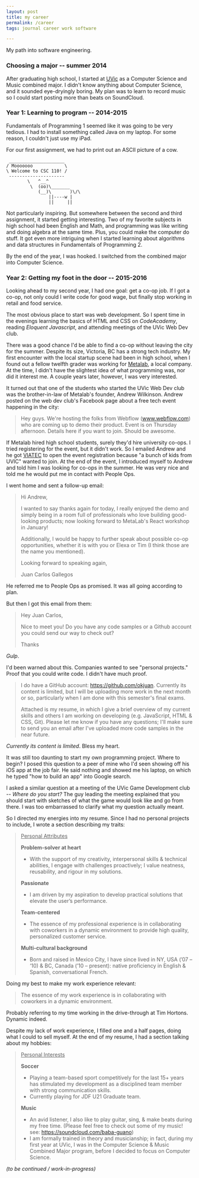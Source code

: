 ```yaml
---
layout: post
title: my career
permalink: /career
tags: journal career work software

---
```


My path into software engineering.
<!--more-->

### Choosing a major -- summer 2014
After graduating high school, I started at [UVic](https://uvic.ca/) as a Computer Science and Music combined major.
I didn't know anything about Computer Science, and it sounded eye-dryingly boring.
My plan was to learn to record music so I could start posting more than beats on SoundCloud.

### Year 1: Learning to program -- 2014-2015

Fundamentals of Programming 1 seemed like it was going to be very tedious.
I had to install something called Java on my laptop.
For some reason, I couldn't just use my iPad.

For our first assignment, we had to print out an ASCII picture of a cow.
```
 _____________________
/ Mooooooo            \
\ Welcome to CSC 110! /
 ---------------------
        \   ^__^
         \  (oo)\_______
            (__)\       )\/\
                ||----w |
                ||     ||
```

Not particularly inspiring.
But somewhere between the second and third assignment, it started getting interesting.
Two of my favorite subjects in high school had been English and Math, and programming was like writing and doing algebra at the same time.
Plus, you could make the computer do stuff.
It got even more intriguing when I started learning about algorithms and data structures in Fundamentals of Programming 2.

By the end of the year, I was hooked.
I switched from the combined major into Computer Science.

### Year 2: Getting my foot in the door -- 2015-2016

Looking ahead to my second year, I had one goal: get a co-op job.
If I got a co-op, not only could I write code for good wage, but finally stop working in retail and food service.

The most obvious place to start was web development.
So I spent time in the evenings learning the basics of HTML and CSS on _CodeAcademy_, reading _Eloquent Javascript_, and attending meetings of the UVic Web Dev club.

There was a good chance I'd be able to find a co-op without leaving the city for the summer.
Despite its size, Victoria, BC has a strong tech industry.
My first encounter with the local startup scene had been in high school, when I found out a fellow twelfth grader was working for [Metalab](https://www.metalab.com/), a local company.
At the time, I didn't have the slightest idea of what programming was, nor did it interest me.
A couple years later, however, I was very interested.

It turned out that one of the students who started the UVic Web Dev club was the brother-in-law of Metalab's founder, Andrew Wilkinson.
Andrew posted on the web dev club's Facebook page about a free tech event happening in the city:
> Hey guys. We're hosting the folks from Webflow (www.webflow.com) who are coming up to demo their product. Event is on Thursday afternoon. Details here if you want to join. Should be awesome.

If Metalab hired high school students, surely they'd hire university co-ops.
I tried registering for the event, but it didn't work.
So I emailed Andrew and he got [VIATEC](https://www.viatec.ca/) to open the event registration because "a bunch of kids from UVIC" wanted to join.
At the end of the event, I introduced myself to Andrew and told him I was looking for co-ops in the summer.
He was very nice and told me he would put me in contact with People Ops.

I went home and sent a follow-up email:
> Hi Andrew,
>
> I wanted to say thanks again for today, I really enjoyed the demo and simply being in a room full of professionals who love building good-looking products; now looking forward to MetaLab's React workshop in January!
>
> Additionally, I would be happy to further speak about possible co-op opportunities, whether it is with you or Elexa or Tim (I think those are the name you mentioned).
>
> Looking forward to speaking again,
>
> Juan Carlos Gallegos

He referred me to People Ops as promised.
It was all going according to plan.

But then I got this email from them:

> Hey Juan Carlos,
>
> Nice to meet you! Do you have any code samples or a Github account you could send our way to check out?
>
> Thanks

_Gulp_.

I'd been warned about this.
Companies wanted to see "personal projects."
Proof that you could write code.
I didn't have much proof.

> I do have a GitHub account: <https://github.com/okjuan>. Currently its content is limited, but I will be uploading more work in the next month or so, particularly when I am done with this semester's final exams.
>
> Attached is my resume, in which I give a brief overview of my current skills and others I am working on developing (e.g. JavaScript, HTML & CSS, Git). Please let me know if you have any questions; I'll make sure to send you an email after I've uploaded more code samples in the near future.

_Currently its content is limited_.
Bless my heart.

It was still too daunting to start my own programming project.
Where to begin?
I posed this question to a peer of mine who I'd seen showing off his iOS app at the job fair.
He said nothing and showed me his laptop, on which he typed "how to build an app" into Google search.

I asked a similar question at a meeting of the UVic Game Development club -- _Where do you start?_
The guy leading the meeting explained that you should start with sketches of what the game would look like and go from there.
I was too embarrassed to clarify what my question actually meant.

So I directed my energies into my resume.
Since I had no personal projects to include, I wrote a section describing my traits:

> <u>Personal Attributes</u>
>
> **Problem-solver at heart**
> - With the support of my creativity, interpersonal skills & technical abilities, I engage with challenges proactively; I value neatness, reusability, and rigour in my solutions.
>
> **Passionate**
> - I am driven by my aspiration to develop practical solutions that elevate the user’s performance.
>
> **Team-centered**
> - The essence of my professional experience is in collaborating with coworkers in a dynamic environment to provide high quality, personalized customer service.
>
> **Multi-cultural background**
> - Born and raised in Mexico City, I have since lived in NY, USA (’07 – ‘10) & BC, Canada (’10 – present): native proficiency in English & Spanish, conversational French.

Doing my best to make my work experience relevant:

> The essence of my work experience is in collaborating with coworkers in a dynamic environment.

Probably referring to my time working in the drive-through at Tim Hortons.
Dynamic indeed.

Despite my lack of work experience, I filled one and a half pages, doing what I could to sell myself.
At the end of my resume, I had a section talking about my hobbies:

> <u>Personal Interests</u>
>
> **Soccer**
> - Playing a team-based sport competitively for the last 15+ years has stimulated my development as a
> disciplined team member with strong communication skills.
> - Currently playing for JDF U21 Graduate team.
>
> **Music**
> - An avid listener, I also like to play guitar, sing, & make beats during my free time. (Please feel free to check out some of my music! see: <https://soundcloud.com/baba-guano>)
> -  I am formally trained in theory and musicianship; in fact, during my first year at UVic, I was in the Computer Science & Music Combined Major program, before I decided to focus on Computer Science.

*(to be continued / work-in-progress)*
